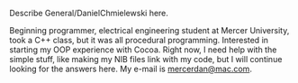 Describe General/DanielChmielewski here.

Beginning programmer, electrical engineering student at Mercer University, took a C++ class, but it was all procedural programming. Interested in starting my OOP experience with Cocoa. Right now, I need help with the simple stuff, like making my NIB files link with my code, but I will continue looking for the answers here. My e-mail is mercerdan@mac.com.